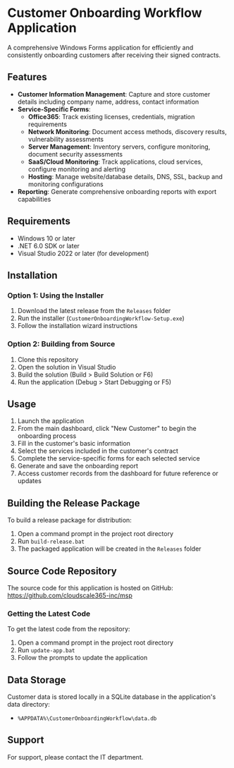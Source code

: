 # Customer Onboarding Workflow Application

A comprehensive Windows Forms application for efficiently and consistently onboarding customers after receiving their signed contracts.

## Features

- **Customer Information Management**: Capture and store customer details including company name, address, contact information
- **Service-Specific Forms**:
  - **Office365**: Track existing licenses, credentials, migration requirements
  - **Network Monitoring**: Document access methods, discovery results, vulnerability assessments
  - **Server Management**: Inventory servers, configure monitoring, document security assessments
  - **SaaS/Cloud Monitoring**: Track applications, cloud services, configure monitoring and alerting
  - **Hosting**: Manage website/database details, DNS, SSL, backup and monitoring configurations
- **Reporting**: Generate comprehensive onboarding reports with export capabilities

## Requirements

- Windows 10 or later
- .NET 6.0 SDK or later
- Visual Studio 2022 or later (for development)

## Installation

### Option 1: Using the Installer

1. Download the latest release from the `Releases` folder
2. Run the installer (`CustomerOnboardingWorkflow-Setup.exe`)
3. Follow the installation wizard instructions

### Option 2: Building from Source

1. Clone this repository
2. Open the solution in Visual Studio
3. Build the solution (Build > Build Solution or F6)
4. Run the application (Debug > Start Debugging or F5)

## Usage

1. Launch the application
2. From the main dashboard, click "New Customer" to begin the onboarding process
3. Fill in the customer's basic information
4. Select the services included in the customer's contract
5. Complete the service-specific forms for each selected service
6. Generate and save the onboarding report
7. Access customer records from the dashboard for future reference or updates

## Building the Release Package

To build a release package for distribution:

1. Open a command prompt in the project root directory
2. Run `build-release.bat`
3. The packaged application will be created in the `Releases` folder

## Source Code Repository

The source code for this application is hosted on GitHub:
https://github.com/cloudscale365-inc/msp

### Getting the Latest Code

To get the latest code from the repository:

1. Open a command prompt in the project root directory
2. Run `update-app.bat`
3. Follow the prompts to update the application

## Data Storage

Customer data is stored locally in a SQLite database in the application's data directory:
- `%APPDATA%\CustomerOnboardingWorkflow\data.db`

## Support

For support, please contact the IT department.
